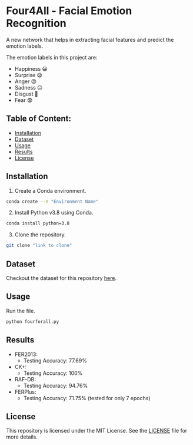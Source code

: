 # Four4All - Facial Emotion Recognition

A new network that helps in extracting facial features and predict the emotion labels.

The emotion labels in this project are:
 - Happiness 😀
 - Surprise 😦
 - Anger 😠
 - Sadness ☹️
 - Disgust 🤢
 - Fear 😨


## Table of Content:

 - [Installation](#installation)
 - [Dataset](#dataset)
 - [Usage](#usage)
 - [Results](#results)
 - [License](#license)


## Installation

1. Create a Conda environment.
```bash
conda create --n "Environment Name"
```

2. Install Python v3.8 using Conda.
```bash
conda install python=3.8
```

3. Clone the repository.
```bash
git clone "link to clone"
```

## Dataset

Checkout the dataset for this repository [here](https://github.com/ArnabKumarRoy02/data/tree/e48496150560e3fc28c8977b121edc2f639dd1b6).

## Usage

Run the file.
```bash
python fourforall.py
```

## Results

 - FER2013:
   - Testing Accuracy: 77.69%
 - CK+:
   - Testing Accuracy: 100% 
 - RAF-DB:
   - Testing Accuracy: 94.76%
 - FERPlus:
   - Testing Accuracy: 71.75% (tested for only 7 epochs)

## License

This repository is licensed under the MIT License. See the [LICENSE](LICENSE) file for more details.
